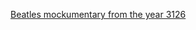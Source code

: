 ---
layout: post
wordpress_id: 1012
wordpress_url: http://noesbueno.com/archives/1012
date: '2011-02-16 12:00:03 -0600'
date_gmt: '2011-02-16 17:00:03 -0600'
body: |
  <p><a href="http://kottke.org/11/02/beatles-mockumentary-from-the-year-3126">Beatles mockumentary from the year 3126</a></p>
---
